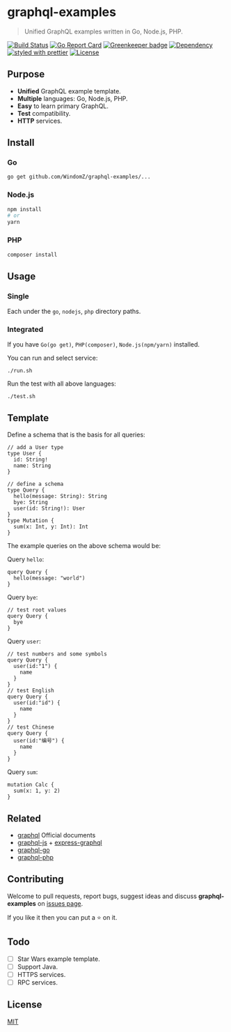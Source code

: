 # graphql-examples

> Unified GraphQL examples written in Go, Node.js, PHP.

[![Build Status](https://travis-ci.org/WindomZ/graphql-examples.svg?branch=master)](https://travis-ci.org/WindomZ/graphql-examples)
[![Go Report Card](https://goreportcard.com/badge/github.com/WindomZ/graphql-examples)](https://goreportcard.com/report/github.com/WindomZ/graphql-examples)
[![Greenkeeper badge](https://badges.greenkeeper.io/WindomZ/graphql-examples.svg)](https://greenkeeper.io/)
[![Dependency](https://david-dm.org/WindomZ/url-generator.svg)](https://david-dm.org/WindomZ/url-generator)
[![styled with prettier](https://img.shields.io/badge/js_styled_with-prettier-brightgreen.svg)](https://github.com/prettier/prettier)
[![License](https://img.shields.io/badge/license-MIT-brightgreen.svg)](https://opensource.org/licenses/MIT)

## Purpose

- **Unified** GraphQL example template.
- **Multiple** languages: Go, Node.js, PHP.
- **Easy** to learn primary GraphQL.
- **Test** compatibility.
- **HTTP** services.

## Install

### Go
```bash
go get github.com/WindomZ/graphql-examples/...
```

### Node.js
```bash
npm install
# or
yarn
```

### PHP
```bash
composer install
```

## Usage

### Single

Each under the `go`, `nodejs`, `php` directory paths.

### Integrated

If you have `Go(go get)`, `PHP(composer)`, `Node.js(npm/yarn)` installed.

You can run and select service:
```
./run.sh
```
Run the test with all above languages:
```
./test.sh
```

## Template

Define a schema that is the basis for all queries: 
```
// add a User type
type User {
  id: String!
  name: String
}

// define a schema
type Query {
  hello(message: String): String
  bye: String
  user(id: String!): User
}
type Mutation {
  sum(x: Int, y: Int): Int
}
```

The example queries on the above schema would be:

Query `hello`: 
```
query Query {
  hello(message: "world")
}
```

Query `bye`: 
```
// test root values
query Query {
  bye
}
```

Query `user`: 
```
// test numbers and some symbols
query Query {
  user(id:"1") {
    name
  }
}
// test English
query Query {
  user(id:"id") {
    name
  }
}
// test Chinese
query Query {
  user(id:"编号") {
    name
  }
}
```

Query `sum`: 
```
mutation Calc {
  sum(x: 1, y: 2)
}
```

## Related

- [graphql](https://github.com/facebook/graphql) Official documents
- [graphql-js](https://github.com/graphql/graphql-js) + [express-graphql](https://github.com/graphql/express-graphql)
- [graphql-go](https://github.com/graphql-go/graphql)
- [graphql-php](https://github.com/webonyx/graphql-php)

## Contributing

Welcome to pull requests, report bugs, suggest ideas and discuss 
**graphql-examples** on [issues page](https://github.com/WindomZ/graphql-examples/issues).

If you like it then you can put a :star: on it.

## Todo

- [ ] Star Wars example template.
- [ ] Support Java.
- [ ] HTTPS services.
- [ ] RPC services.

## License

[MIT](https://github.com/WindomZ/graphql-examples/blob/master/LICENSE)
